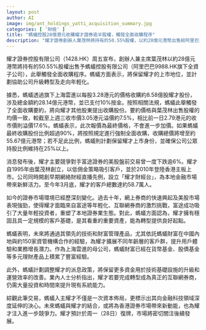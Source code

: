 ```yaml
---
layout: post
author: AI
image: img/ant_holdings_yatti_acquisition_summary.jpg
categories: [ '財經' ]
title: "螞蟻控股28億港元收購耀才證券逾半股權，觸發全面收購程序"
description: "耀才證券創辦人葉茂林將持有的50.55%股權，以約28億元港幣出售給阿里巴巴全資子公司螞蟻控股，交易價格較市場有明顯溢價，螞蟻計劃協助耀才完成數字化轉型及年輕化升級，並保留其上市地位，市場對此動作反響熱烈，預計將在香港證券市場注入新動能。"
---
```

耀才證券控股有限公司（1428.HK）周五宣布，創辦人兼主席葉茂林以約28億元港幣將持有的50.55%股權出售予螞蟻控股有限公司（阿里巴巴9988.HK旗下全資子公司），此舉觸發全面收購程序。螞蟻方面表示，將保留耀才的上市地位，並計劃協助公司升級轉型及走向年輕化。

據悉，螞蟻透過旗下上海雲進以每股3.28港元的價格收購約8.58億股耀才股份，涉及總金額約28.14億元港幣，並已支付10%按金。按照相關法規，螞蟻此舉觸發了全面收購要約，將向耀才其他股東提出收購股份。要約價格與葉茂林出售股權的均價一致，較截至上週三收市價3.05港元溢價約7.5%，相比前一日2.79港元的收市價則溢價17.6%。螞蟻表示，此次報價為最終價格，不會進一步加價。如果螞蟻最終收購股份比例超過90%，將按照規定進行強制全面收購，收購總價將增至約55.67億元港幣；若不足此比例，螞蟻則計劃保留耀才上市身份，並確保公司公眾持股比例維持在25%以上。

消息發布後，耀才主要競爭對手富途證券的美股盤前交易曾一度下跌逾6%。耀才自1995年由葉茂林創立，以低佣金策略吸引客戶，並於2010年登陸香港主板上市。公司同時開創早期網絡財經直播先例，設立「耀才財經台」，為本地金融市場帶來新鮮活力。至今年3月底，耀才的客戶總數達約58.7萬人。

如今的證券市場環境已經歷深刻變化。過去十年，網上券商的快速興起及美股市場表現強勁，使得耀才面臨來自富途等年輕化、互聯網券商的激烈挑戰，富途成功吸引了大量年輕投資者，重塑了本地證券業生態。對此，螞蟻方面認為，耀才擁有穩固且具一定規模的客戶基礎，是其看重的重要資產，能為轉型提供良好起點。

螞蟻表明，未來將通過其領先的技術和財富管理產品，尤其依託螞蟻財富在中國內地與約150家資管機構合作的經驗，為耀才擴展不同年齡層的客戶群，提升用戶體驗和業務增長潛力。作為上海雲進的母公司，螞蟻財富已經在貨幣基金、股債基金等多元理財產品上積累了豐富經驗。

此外，螞蟻計劃調整耀才的派息政策，將保留更多資金用於技術基礎設施的升級和運營效率的改善。業內人士分析指出，耀才若要完成轉型成為真正的互聯網券商，仍需大量投資和時間來提升現有系統能力。

綜觀此筆交易，螞蟻入主耀才不僅是一次資本佈局，更標示出其向金融科技領域深度延伸的決心。未來螞蟻與耀才的結合，或將為香港證券市場帶來新動能，也為耀才注入進一步競爭力。耀才預計於周一（28日）復牌，市場將密切關注後續發展。